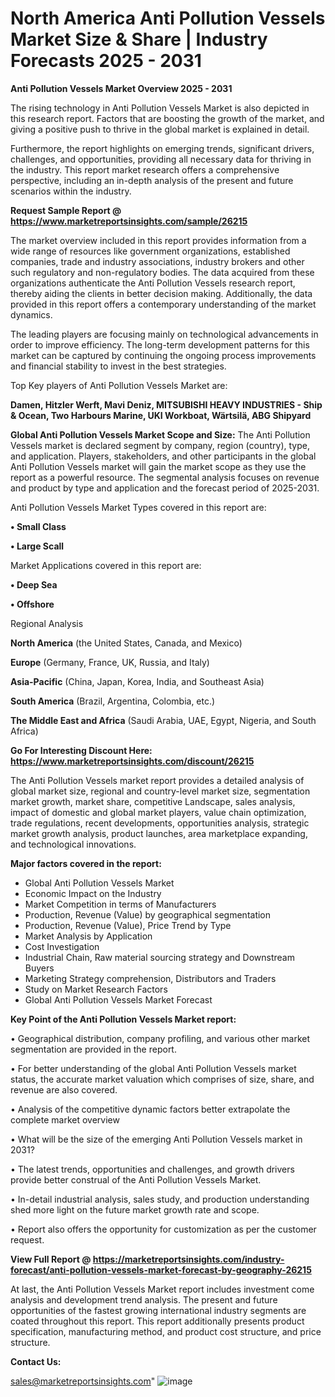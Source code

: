 # North America Anti Pollution Vessels Market Size & Share | Industry Forecasts 2025 - 2031

<Strong> Anti Pollution Vessels Market Overview 2025 - 2031</strong>

The rising technology in Anti Pollution Vessels Market is also depicted in this research report. Factors that are boosting the growth of the market, and giving a positive push to thrive in the global market is explained in detail.

Furthermore, the report highlights on emerging trends, significant drivers, challenges, and opportunities, providing all necessary data for thriving in the industry. This report market research offers a comprehensive perspective, including an in-depth analysis of the present and future scenarios within the industry.

<strong>Request Sample Report @ <a href=https://www.marketreportsinsights.com/sample/26215>https://www.marketreportsinsights.com/sample/26215</a></strong>

The market overview included in this report provides information from a wide range of resources like government organizations, established companies, trade and industry associations, industry brokers and other such regulatory and non-regulatory bodies. The data acquired from these organizations authenticate the Anti Pollution Vessels research report, thereby aiding the clients in better decision making. Additionally, the data provided in this report offers a contemporary understanding of the market dynamics.

The leading players are focusing mainly on technological advancements in order to improve efficiency. The long-term development patterns for this market can be captured by continuing the ongoing process improvements and financial stability to invest in the best strategies.

Top Key players of Anti Pollution Vessels Market are:

<strong>Damen, Hitzler Werft, Mavi Deniz, MITSUBISHI HEAVY INDUSTRIES - Ship & Ocean, Two Harbours Marine, UKI Workboat, Wärtsilä, ABG Shipyard</strong>

<strong><b>Global Anti Pollution Vessels Market Scope and Size:</b></strong>
The Anti Pollution Vessels market is declared segment by company, region (country), type, and application. Players, stakeholders, and other participants in the global Anti Pollution Vessels market will gain the market scope as they use the report as a powerful resource. The segmental analysis focuses on revenue and product by type and application and the forecast period of 2025-2031.

Anti Pollution Vessels Market Types covered in this report are:

<strong>• Small Class

• Large Scall</strong>

Market Applications covered in this report are:

<strong>• Deep Sea

• Offshore</strong> 

Regional Analysis

<strong>North America</strong> (the United States, Canada, and Mexico)

<strong>Europe</strong> (Germany, France, UK, Russia, and Italy)

<strong>Asia-Pacific</strong> (China, Japan, Korea, India, and Southeast Asia)

<strong>South America</strong> (Brazil, Argentina, Colombia, etc.)

<strong>The Middle East and Africa</strong> (Saudi Arabia, UAE, Egypt, Nigeria, and South Africa)

<strong>Go For Interesting Discount Here: <a href=https://www.marketreportsinsights.com/discount/26215>https://www.marketreportsinsights.com/discount/26215</a></strong>

The Anti Pollution Vessels market report provides a detailed analysis of global market size, regional and country-level market size, segmentation market growth, market share, competitive Landscape, sales analysis, impact of domestic and global market players, value chain optimization, trade regulations, recent developments, opportunities analysis, strategic market growth analysis, product launches, area marketplace expanding, and technological innovations.

<strong><b>Major factors covered in the report:</b></strong>
<ul>
  <li>Global Anti Pollution Vessels Market </li>
  <li>Economic Impact on the Industry</li>
  <li>Market Competition in terms of Manufacturers</li>
  <li>Production, Revenue (Value) by geographical segmentation</li>
  <li>Production, Revenue (Value), Price Trend by Type</li>
  <li>Market Analysis by Application</li>
  <li>Cost Investigation</li>
  <li>Industrial Chain, Raw material sourcing strategy and Downstream Buyers</li>
  <li>Marketing Strategy comprehension, Distributors and Traders</li>
  <li>Study on Market Research Factors</li>
  <li>Global Anti Pollution Vessels Market Forecast</li>
</ul>

<strong><b>Key Point of the Anti Pollution Vessels Market report:</b></strong>

• Geographical distribution, company profiling, and various other market segmentation are provided in the report.

• For better understanding of the global Anti Pollution Vessels market status, the accurate market valuation which comprises of size, share, and revenue are also covered.

• Analysis of the competitive dynamic factors better extrapolate the complete market overview

• What will be the size of the emerging Anti Pollution Vessels market in 2031?

• The latest trends, opportunities and challenges, and growth drivers provide better construal of the Anti Pollution Vessels Market.

• In-detail industrial analysis, sales study, and production understanding shed more light on the future market growth rate and scope.

• Report also offers the opportunity for customization as per the customer request.

<strong><b>View Full Report @ <a href=https://marketreportsinsights.com/industry-forecast/anti-pollution-vessels-market-forecast-by-geography-26215>https://marketreportsinsights.com/industry-forecast/anti-pollution-vessels-market-forecast-by-geography-26215</a></b></strong>


At last, the Anti Pollution Vessels Market report includes investment come analysis and development trend analysis. The present and future opportunities of the fastest growing international industry segments are coated throughout this report. This report additionally presents product specification, manufacturing method, and product cost structure, and price structure.

<strong>Contact Us:</strong>

sales@marketreportsinsights.com"
![image](https://github.com/user-attachments/assets/eedd66a0-9f83-4692-8223-48a76f8c3770)
